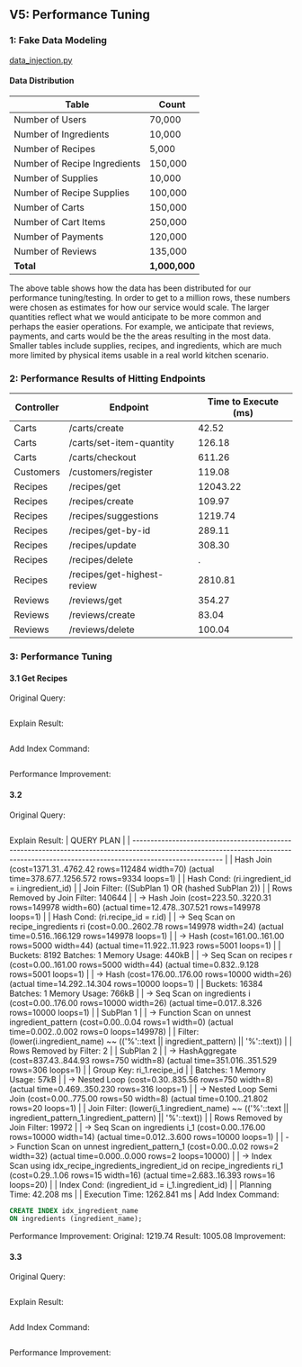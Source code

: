 ## V5: Performance Tuning
### 1: Fake Data Modeling

[data_injection.py](../test/data_injection.py)

#### Data Distribution
| Table                  | Count     |
|--------------------------|-----------|
| Number of Users          | 70,000    |
| Number of Ingredients    | 10,000    |
| Number of Recipes        | 5,000     |
| Number of Recipe Ingredients | 150,000  |
| Number of Supplies       | 10,000    |
| Number of Recipe Supplies| 100,000   |
| Number of Carts          | 150,000   |
| Number of Cart Items     | 250,000   |
| Number of Payments       | 120,000   |
| Number of Reviews        | 135,000    |
| **Total**                | **1,000,000** |

The above table shows how the data has been distributed for our performance tuning/testing. In order to get to a million rows, these numbers were chosen as estimates for how our service would scale. The larger quantities reflect what we would anticipate to be more common and perhaps the easier operations. For example, we anticipate that reviews, payments, and carts would be the the areas resulting in the most data. Smaller tables include supplies, recipes, and ingredients, which are much more limited by physical items usable in a real world kitchen scenario.  

### 2: Performance Results of Hitting Endpoints

| Controller   | Endpoint                       | Time to Execute (ms) |
|--------------|---------------------------------|-----------------------|
| Carts        | /carts/create                  | 42.52                |
| Carts        | /carts/set-item-quantity       | 126.18               |
| Carts        | /carts/checkout                | 611.26               |
| Customers    | /customers/register            | 119.08               |
| Recipes      | /recipes/get                   | 12043.22             |
| Recipes      | /recipes/create                | 109.97               |
| Recipes      | /recipes/suggestions           | 1219.74              |
| Recipes      | /recipes/get-by-id             | 289.11               |
| Recipes      | /recipes/update                | 308.30               |
| Recipes      | /recipes/delete                | .                   |
| Recipes      | /recipes/get-highest-review    | 2810.81             |
| Reviews      | /reviews/get                   | 354.27               |
| Reviews      | /reviews/create                | 83.04               |
| Reviews      | /reviews/delete                | 100.04               |

### 3: Performance Tuning 

#### 3.1 Get Recipes
Original Query: 
```sql
```
Explain Result: 
```sql
```
Add Index Command:
```sql
```
Performance Improvement: 

#### 3.2
Original Query: 
```sql
```
Explain Result: 
| QUERY PLAN                                                                                                                                                                            |
| ------------------------------------------------------------------------------------------------------------------------------------------------------------------------------------- |
| Hash Join  (cost=1371.31..4762.42 rows=112484 width=70) (actual time=378.677..1256.572 rows=9334 loops=1)                                                                             |
|   Hash Cond: (ri.ingredient_id = i.ingredient_id)                                                                                                                                     |
|   Join Filter: ((SubPlan 1) OR (hashed SubPlan 2))                                                                                                                                    |
|   Rows Removed by Join Filter: 140644                                                                                                                                                 |
|   ->  Hash Join  (cost=223.50..3220.31 rows=149978 width=60) (actual time=12.478..307.521 rows=149978 loops=1)                                                                        |
|         Hash Cond: (ri.recipe_id = r.id)                                                                                                                                              |
|         ->  Seq Scan on recipe_ingredients ri  (cost=0.00..2602.78 rows=149978 width=24) (actual time=0.516..166.129 rows=149978 loops=1)                                             |
|         ->  Hash  (cost=161.00..161.00 rows=5000 width=44) (actual time=11.922..11.923 rows=5001 loops=1)                                                                             |
|               Buckets: 8192  Batches: 1  Memory Usage: 440kB                                                                                                                          |
|               ->  Seq Scan on recipes r  (cost=0.00..161.00 rows=5000 width=44) (actual time=0.832..9.128 rows=5001 loops=1)                                                          |
|   ->  Hash  (cost=176.00..176.00 rows=10000 width=26) (actual time=14.292..14.304 rows=10000 loops=1)                                                                                 |
|         Buckets: 16384  Batches: 1  Memory Usage: 766kB                                                                                                                               |
|         ->  Seq Scan on ingredients i  (cost=0.00..176.00 rows=10000 width=26) (actual time=0.017..8.326 rows=10000 loops=1)                                                          |
|   SubPlan 1                                                                                                                                                                           |
|     ->  Function Scan on unnest ingredient_pattern  (cost=0.00..0.04 rows=1 width=0) (actual time=0.002..0.002 rows=0 loops=149978)                                                   |
|           Filter: (lower(i.ingredient_name) ~~ (('%'::text || ingredient_pattern) || '%'::text))                                                                                      |
|           Rows Removed by Filter: 2                                                                                                                                                   |
|   SubPlan 2                                                                                                                                                                           |
|     ->  HashAggregate  (cost=837.43..844.93 rows=750 width=8) (actual time=351.016..351.529 rows=306 loops=1)                                                                         |
|           Group Key: ri_1.recipe_id                                                                                                                                                   |
|           Batches: 1  Memory Usage: 57kB                                                                                                                                              |
|           ->  Nested Loop  (cost=0.30..835.56 rows=750 width=8) (actual time=0.469..350.230 rows=316 loops=1)                                                                         |
|                 ->  Nested Loop Semi Join  (cost=0.00..775.00 rows=50 width=8) (actual time=0.100..21.802 rows=20 loops=1)                                                            |
|                       Join Filter: (lower(i_1.ingredient_name) ~~ (('%'::text || ingredient_pattern_1.ingredient_pattern) || '%'::text))                                              |
|                       Rows Removed by Join Filter: 19972                                                                                                                              |
|                       ->  Seq Scan on ingredients i_1  (cost=0.00..176.00 rows=10000 width=14) (actual time=0.012..3.600 rows=10000 loops=1)                                          |
|                       ->  Function Scan on unnest ingredient_pattern_1  (cost=0.00..0.02 rows=2 width=32) (actual time=0.000..0.000 rows=2 loops=10000)                               |
|                 ->  Index Scan using idx_recipe_ingredients_ingredient_id on recipe_ingredients ri_1  (cost=0.29..1.06 rows=15 width=16) (actual time=2.683..16.393 rows=16 loops=20) |
|                       Index Cond: (ingredient_id = i_1.ingredient_id)                                                                                                                 |
| Planning Time: 42.208 ms                                                                                                                                                              |
| Execution Time: 1262.841 ms                                                                                                                                                           |
Add Index Command:
```sql
CREATE INDEX idx_ingredient_name 
ON ingredients (ingredient_name);
```
Performance Improvement: 
Original: 1219.74
Result: 1005.08
Improvement: 

#### 3.3 
Original Query: 
```sql
```
Explain Result: 
```sql
```
Add Index Command:
```sql
```
Performance Improvement: 
